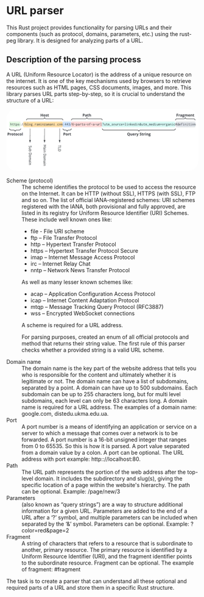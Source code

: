 # URL parser
This Rust project provides functionality for parsing URLs and their components (such as protocol, domains, parameters, etc.) using the rust-peg library. It is designed for analyzing parts of a URL.

## Description of the parsing process
A URL (Uniform Resource Locator) is the address of a unique resource on the internet. It is one of the key mechanisms used by browsers to retrieve resources such as HTML pages, CSS documents, images, and more.
This library parses URL parts step-by-step, so it is crucial to understand the structure of a URL:

<img src="./images/url-structure.webp" alt="url-structure" style="border-radius: 25px;" />

<dl> 
<dt>
Scheme (protocol)
</dt>
<dd>
The scheme identifies the protocol to be used to access the resource on the Internet. It can be HTTP (without SSL), HTTPS (with SSL),
FTP and so on. 
The list of official IANA-registered schemes:
URI schemes registered with the IANA, both provisional and fully approved, are listed in its registry for Uniform Resource Identifier (URI) Schemes. These include well known ones like:

* file - File URI scheme
* ftp – File Transfer Protocol
* http – Hypertext Transfer Protocol
* https – Hypertext Transfer Protocol Secure
* imap – Internet Message Access Protocol
* irc – Internet Relay Chat
* nntp – Network News Transfer Protocol

As well as many lesser known schemes like:

* acap – Application Configuration Access Protocol
* icap – Internet Content Adaptation Protocol
* mtqp – Message Tracking Query Protocol (RFC3887)
* wss – Encrypted WebSocket connections

A scheme is required for a URL address.

For parsing purposes, created an enum of all official protocols and method that returns their string value.
The first rule of this parser checks whether a provided string is a valid URL scheme.
</dd>

<dt>
Domain name
</dt>
<dd>
The domain name is the key part of the website address that tells you who is responsible for the content 
and ultimately whether it is legitimate or not. The domain name can have a list of subdomains, separated by a point.
A domain can have up to 500 subdomains. Each subdomain can be up to 255 characters long, but for multi level subdomains, each level can only be 63 characters long.
A domain name is required for a URL address.
The examples of a domain name: google.com, distedu.ukma.edu.ua.
</dd>

<dt>
Port
</dt>
<dd>
A port number is a means of identifying an application or service on a server to which a message that comes over a network is to be forwarded.
A port number is a 16-bit unsigned integer that ranges from 0 to 65535. So this is how it is parsed.
A port value separated from a domain value by a colon.
A port can be optional.
The URL address with port example: http:://localhost:80.
</dd>

<dt>
Path
</dt>
<dd>
The URL path represents the portion of the web address after the top-level domain. It includes the subdirectory and slug(s), giving the specific location of a page within the website's hierarchy.
The path can be optional.
Example: /page/new/3
</dd>

<dt>
Parameters
</dt>
<dd>
(also known as “query strings”) are a way to structure additional information for a given URL. Parameters are added to the end of a URL after a ‘?’ symbol, and multiple parameters can be included when separated by the ‘&’ symbol.
Parameters can be optional.
Example: ?color=red&page=2
</dd>

<dt>
Fragment
</dt>
<dd>
A string of characters that refers to a resource that is subordinate to another, primary resource. The primary resource is identified by a Uniform Resource Identifier (URI), and the fragment identifier points to the subordinate resource.
Fragment can be optional. The example of fragment: #fragment
</dd>
</dl>
The task is to create a parser that can understand all these optional and required parts of a URL and store them in a specific Rust structure.


